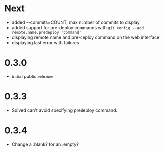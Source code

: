 Next
====

* added --commits=COUNT, max number of commits to display
* added support for pre-deploy commands with `git config --add remote.name.predeploy 'command'`
* displaying remote name and pre-deploy command on the web interface
* displaying last error with failures

0.3.0
=====

* initial public release

0.3.3
=====

* Solved can't avoid specifying predeploy command.

0.3.4
=====
* Change a .blank? for an .empty?
